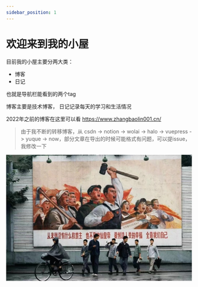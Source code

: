 ```yaml
---
sidebar_position: 1
---
```


# 欢迎来到我的小屋
目前我的小屋主要分两大类：
- 博客
- 日记

也就是导航栏能看到的两个tag

博客主要是技术博客，
日记记录每天的学习和生活情况

2022年之前的博客在这里可以看 https://www.zhangbaolin001.cn/

> 由于我不断的转移博客，从 csdn -> notion -> wolai -> halo -> vuepress -> yuque -> now，部分文章在导出的时候可能格式有问题，可以提issue，我修改一下


![Locale Dropdown](./img/dobyself.jpg)
